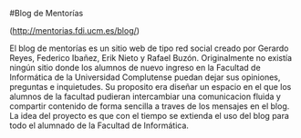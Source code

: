 #Blog de Mentorías

(http://mentorias.fdi.ucm.es/blog/)


El blog de mentorías es un sitio web de tipo red social creado por Gerardo Reyes, Federico Ibañez, Erik Nieto y Rafael Buzón.
Originalmente no existía ningún sitio donde los alumnos de nuevo ingreso en la Facultad de Informática de la Universidad 
Complutense puedan dejar sus opiniones, preguntas e inquietudes. Su proposito era diseñar un espacio en el que los alumnos de la 
facultad pudieran intercambiar una comunicacion fluida y compartir contenido de forma sencilla a traves de los mensajes en el 
blog. La idea del proyecto es que con el tiempo se extienda el uso del blog para todo el alumnado de la Facultad de Informática. 
